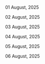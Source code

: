 01 August, 2025

02 August, 2025

03 August, 2025

04 August, 2025

05 August, 2025

06 August, 2025